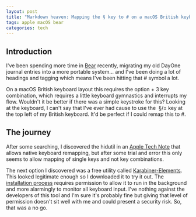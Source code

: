 ```yaml
---
layout: post
title: "Markdown heaven: Mapping the § key to # on a macOS British keyboard"
tags: apple macOS bear
categories: tech
---
```


## Introduction

I've been spending more time in [Bear](https://bear.app/) recently, migrating my old DayOne journal entries into a more portable system... and I've been doing a lot of headings and tagging which means I've been hitting that # symbol a lot.

On a macOS British keyboard layout this requires the option + 3 key combination, which requires a little keyboard gymnastics and interrupts my flow. Wouldn't it be better if there was a simple keystroke for this? Looking at the keyboard, I can't say that I've ever had cause to use the  §/± key at the top left of my British keyboard. It'd be perfect if I could remap this to #.

## The journey

After some searching, I discovered the hidutil in an [Apple Tech Note](https://developer.apple.com/library/archive/technotes/tn2450/_index.html) that allows native keyboard remapping, but after some trial and error this only seems to allow mapping of single keys and not key combinations.

The next option I discovered was a free utility called [Karabiner-Elements](https://karabiner-elements.pqrs.org/). This looked legitimate enough so I downloaded it to try it out. The [installation process](https://karabiner-elements.pqrs.org/docs/getting-started/installation/) requires permission to allow it to run in the background and more alarmingly to monitor all keyboard input. I've nothing against the developers of this tool and I'm sure it's probably fine but giving that level of permission doesn't sit well with me and could present a security risk. So, that was a no go.
